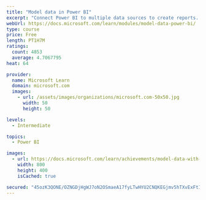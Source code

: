 ```yaml
---
title: "Model data in Power BI"
excerpt: "Connect Power BI to multiple data sources to create reports. Define the relationship between your data sources."
webUrl: https://docs.microsoft.com/learn/modules/model-data-power-bi/
type: course
price: Free
length: PT1H7M
ratings:
  count: 4853
  average: 4.7067795
heat: 64

provider:
  name: Microsoft Learn
  domain: microsoft.com
  images:
    - url: /assets/images/organizations/microsoft.com-50x50.jpg
      width: 50
      height: 50

levels:
  - Intermediate

topics:
  - Power BI

images:
  - url: https://docs.microsoft.com/learn/achievements/model-data-with-power-bi-desktop-social.png
    width: 800
    height: 400
    isCached: true

secured: "45ozK3QONE/OZNGDjHgWJ7oN2OSmaeA17fyLTwHYU2CNQKEGjmv5hTXvExFtI/0j22aKH9lFnRoN9dS5zq/mlYWgzYD6nJsUyDc4651QYMMSbXVR2DUd6fDp9NEHjweHgOSBmPKNce7vAtQg8RCdrnAaF/yqBcuqFdN+6o6NpNnZZvMPlaixIBfA80nfr4JQDueIK1IBylfB/bZG3kg+/XuwFUXFuyC2sBQD3B1y4g+Or6kfePhiLS3tvr9m9Tm0PoRwpDldMB4+gnMKgqdx4m1idQuxsm0sssVKpWVvw5bJERn6czGonW87fdff0M9vPRWWTjyxftY3i3uDZCkOVjNlDwmDNFvNq4749FfBWunXbd/cgi5aLygkrT15QK0Njce7/OyvcyR9AXmx9n5xwMjZi0DHw3urlbXjTOqSIRY=;iK12NNfPsF7qGPgZuTzifA=="
---
```


